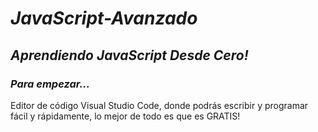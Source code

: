 # **_JavaScript-Avanzado_**

## **_Aprendiendo JavaScript Desde Cero!_**

### **_Para empezar..._**
Editor de código Visual Studio Code, donde podrás escribir y programar fácil y rápidamente, lo mejor de todo es que es GRATIS!
